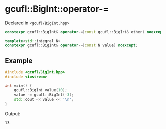 # gcufl::BigInt::operator-=
Declared in `<gcufl/BigInt.hpp>`
```cpp
constexpr gcufl::BigInt& operator-=(const gcufl::BigInt& other) noexcept;

template<std::integral N>
constexpr gcufl::BigInt& operator-=(const N value) noexcept;
```
## Example
```cpp
#include <gcufl/BigInt.hpp>
#include <iostream>

int main() {
	gcufl::BigInt value(10);
	value -= gcufl::BigInt(-3);
	std::cout << value << '\n';
}
```
Output:
```
13
```
